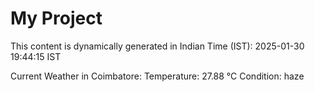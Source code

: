 # My Project

This content is dynamically generated in Indian Time (IST): 2025-01-30 19:44:15 IST


Current Weather in Coimbatore:
Temperature: 27.88 °C
Condition: haze
